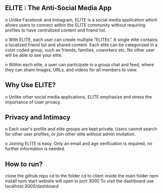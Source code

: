 
## ELITE : The Anti-Social Media App 

o Unlike Facebook and Instagram, ELITE is a social media application which allows users to connect within the ELITE community without requiring profiles to have centralized content and friend list. 

o With ELITE, each user can create multiple “ELITEs”. A single elite contains a localized friend list and shared content. Each elite can be categorized in a color coded group, such as friends, families, coworkers etc. No other user will be able to see your elite. 

o Within each elite, a user can participate in a group chat and feed, where they can share images, URLs, and videos for all members to view. 

## Why Use ELITE? 
o Unlike other social media applications, ELITE emphasize and stress the importance of User privacy. 

## Privacy and Intimacy 
o Each user's profile and elite groups are kept private. Users cannot search for other user profiles, or join other elite without admin invitation. 

o Joining ELITE is easy. Only an email and age verification is required, no further information is needed. 

## How to run?
clone the github repo
cd to the folder
cd to client inside the main folder
npm install
npm start
website will open in port 3000
To visit the dashboard use localhost:3000/dashboard 

